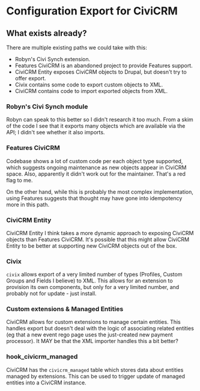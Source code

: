 # Configuration Export for CiviCRM



## What exists already?

There are multiple existing paths we could take with this:

* Robyn's Civi Synch extension.
* Features CiviCRM is an abandoned project to provide Features support.
* CiviCRM Entity exposes CiviCRM objects to Drupal, but doesn't try to offer export.
* Civix contains some code to export custom objects to XML.
* CiviCRM contains code to import exported objects from XML.

### Robyn's Civi Synch module

Robyn can speak to this better so I didn't research it too much. From a skim of the code I see that it exports many objects which are available via the API; I didn't see whether it also imports.

### Features CiviCRM

Codebase shows a lot of custom code per each object type supported, which suggests ongoing maintenance as new objects appear in CiviCRM space. Also, apparently it didn't work out for the maintainer. That's a red flag to me.

On the other hand, while this is probably the most complex implementation, using Features suggests that thought may have gone into idempotency more in this path.

### CiviCRM Entity

CiviCRM Entity I think takes a more dynamic approach to exposing CiviCRM objects than Features CiviCRM. It's possible that this might allow CiviCRM Entity to be better at supporting new CiviCRM objects out of the box.

### Civix

`civix` allows export of a very limited number of types (Profiles, Custom Groups and Fields I believe) to XML. This allows for an extension to provision its own components, but only for a very limited number, and probably not for update - just install.

### Custom extensions & Managed Entities

CiviCRM allows for custom extensions to manage certain entities. This handles export but doesn't deal with the logic of associating related entities (eg that a new event rego page uses the just-created new payment processor). It MAY be that the XML importer handles this a bit better?

### hook_civicrm_managed

CiviCRM has the `civicrm_managed` table which stores data about entities managed by extensions. This can be used to trigger update of managed entities into a CiviCRM instance.
